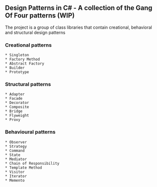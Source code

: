 
## Design Patterns in C# - A collection of the Gang Of Four patterns (WIP)
The project is a group of class libraries that contain creational, behavioral and structural design patterns 

### Creational patterns
	* Singleton
	* Factory Method
	* Abstract Factory
	* Builder
	* Prototype

### Structural patterns 
	* Adapter
	* Facade
	* Decorator
	* Composite
	* Bridge
	* Flyweight
	* Proxy

### Behavioural patterns

	* Observer
	* Strategy
	* Command
	* State
	* Mediator
	* Chain of Responsibility
	* Template Method
	* Visitor
	* Iterator
	* Memento


